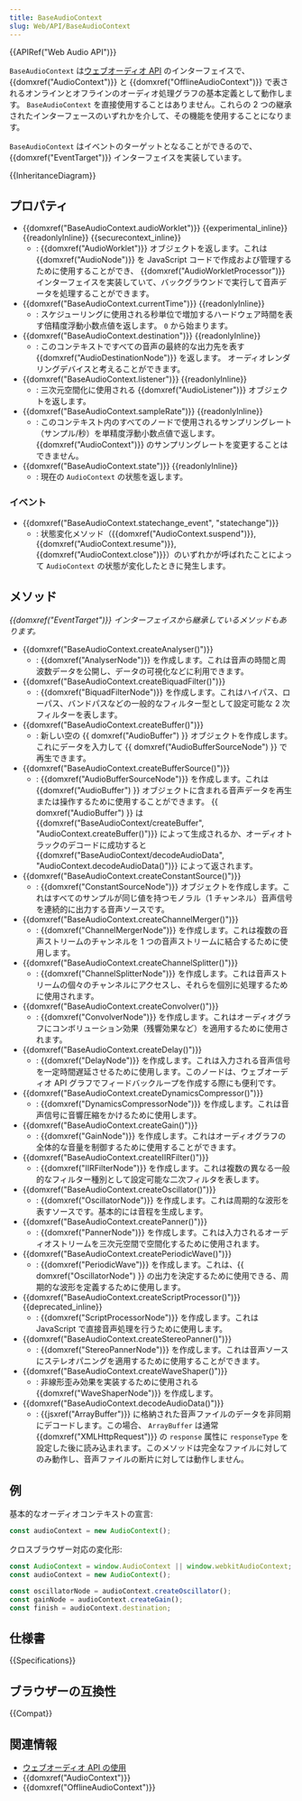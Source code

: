 ```yaml
---
title: BaseAudioContext
slug: Web/API/BaseAudioContext
---
```


{{APIRef("Web Audio API")}}

`BaseAudioContext` は[ウェブオーディオ API](/ja/docs/Web/API/Web_Audio_API) のインターフェイスで、 {{domxref("AudioContext")}} と {{domxref("OfflineAudioContext")}} で表されるオンラインとオフラインのオーディオ処理グラフの基本定義として動作します。 `BaseAudioContext` を直接使用することはありません。これらの 2 つの継承されたインターフェースのいずれかを介して、その機能を使用することになります。

`BaseAudioContext` はイベントのターゲットとなることができるので、 {{domxref("EventTarget")}} インターフェイスを実装しています。

{{InheritanceDiagram}}

## プロパティ

- {{domxref("BaseAudioContext.audioWorklet")}} {{experimental_inline}} {{readonlyInline}} {{securecontext_inline}}
  - : {{domxref("AudioWorklet")}} オブジェクトを返します。これは {{domxref("AudioNode")}} を JavaScript コードで作成および管理するために使用することができ、 {{domxref("AudioWorkletProcessor")}} インターフェイスを実装していて、バックグラウンドで実行して音声データを処理することができます。
- {{domxref("BaseAudioContext.currentTime")}} {{readonlyInline}}
  - : スケジューリングに使用される秒単位で増加するハードウェア時間を表す倍精度浮動小数点値を返します。 `0` から始まります。
- {{domxref("BaseAudioContext.destination")}} {{readonlyInline}}
  - : このコンテキストですべての音声の最終的な出力先を表す {{domxref("AudioDestinationNode")}} を返します。 オーディオレンダリングデバイスと考えることができます。
- {{domxref("BaseAudioContext.listener")}} {{readonlyInline}}
  - : 三次元空間化に使用される {{domxref("AudioListener")}} オブジェクトを返します。
- {{domxref("BaseAudioContext.sampleRate")}} {{readonlyInline}}
  - : このコンテキスト内のすべてのノードで使用されるサンプリングレート（サンプル/秒）を単精度浮動小数点値で返します。 {{domxref("AudioContext")}} のサンプリングレートを変更することはできません。
- {{domxref("BaseAudioContext.state")}} {{readonlyInline}}
  - : 現在の `AudioContext` の状態を返します。

### イベント

- {{domxref("BaseAudioContext.statechange_event", "statechange")}}
  - : 状態変化メソッド（{{domxref("AudioContext.suspend")}}, {{domxref("AudioContext.resume")}}, {{domxref("AudioContext.close")}}）のいずれかが呼ばれたことによって `AudioContext` の状態が変化したときに発生します。

## メソッド

_{{domxref("EventTarget")}} インターフェイスから継承しているメソッドもあります。_

- {{domxref("BaseAudioContext.createAnalyser()")}}
  - : {{domxref("AnalyserNode")}} を作成します。これは音声の時間と周波数データを公開し、データの可視化などに利用できます。
- {{domxref("BaseAudioContext.createBiquadFilter()")}}
  - : {{domxref("BiquadFilterNode")}} を作成します。これはハイパス、ローパス、バンドパスなどの一般的なフィルター型として設定可能な 2 次フィルターを表します。
- {{domxref("BaseAudioContext.createBuffer()")}}
  - : 新しい空の {{ domxref("AudioBuffer") }} オブジェクトを作成します。これにデータを入力して {{ domxref("AudioBufferSourceNode") }} で再生できます。
- {{domxref("BaseAudioContext.createBufferSource()")}}
  - : {{domxref("AudioBufferSourceNode")}} を作成します。これは {{domxref("AudioBuffer") }} オブジェクトに含まれる音声データを再生または操作するために使用することができます。 {{ domxref("AudioBuffer") }} は {{domxref("BaseAudioContext/createBuffer", "AudioContext.createBuffer()")}} によって生成されるか、オーディオトラックのデコードに成功すると {{domxref("BaseAudioContext/decodeAudioData", "AudioContext.decodeAudioData()")}} によって返されます。
- {{domxref("BaseAudioContext.createConstantSource()")}}
  - : {{domxref("ConstantSourceNode")}} オブジェクトを作成します。これはすべてのサンプルが同じ値を持つモノラル（1 チャンネル）音声信号を連続的に出力する音声ソースです。
- {{domxref("BaseAudioContext.createChannelMerger()")}}
  - : {{domxref("ChannelMergerNode")}} を作成します。これは複数の音声ストリームのチャンネルを 1 つの音声ストリームに結合するために使用します。
- {{domxref("BaseAudioContext.createChannelSplitter()")}}
  - : {{domxref("ChannelSplitterNode")}} を作成します。これは音声ストリームの個々のチャンネルにアクセスし、それらを個別に処理するために使用されます。
- {{domxref("BaseAudioContext.createConvolver()")}}
  - : {{domxref("ConvolverNode")}} を作成します。これはオーディオグラフにコンボリューション効果（残響効果など）を適用するために使用されます。
- {{domxref("BaseAudioContext.createDelay()")}}
  - : {{domxref("DelayNode")}} を作成します。これは入力される音声信号を一定時間遅延させるために使用します。このノードは、ウェブオーディオ API グラフでフィードバックループを作成する際にも便利です。
- {{domxref("BaseAudioContext.createDynamicsCompressor()")}}
  - : {{domxref("DynamicsCompressorNode")}} を作成します。これは音声信号に音響圧縮をかけるために使用します。
- {{domxref("BaseAudioContext.createGain()")}}
  - : {{domxref("GainNode")}} を作成します。これはオーディオグラフの全体的な音量を制御するために使用することができます。
- {{domxref("BaseAudioContext.createIIRFilter()")}}
  - : {{domxref("IIRFilterNode")}} を作成します。これは複数の異なる一般的なフィルター種別として設定可能な二次フィルタを表します。
- {{domxref("BaseAudioContext.createOscillator()")}}
  - : {{domxref("OscillatorNode")}} を作成します。これは周期的な波形を表すソースです。基本的には音程を生成します。
- {{domxref("BaseAudioContext.createPanner()")}}
  - : {{domxref("PannerNode")}} を作成します。これは入力されるオーディオストリームを三次元空間で空間化するために使用されます。
- {{domxref("BaseAudioContext.createPeriodicWave()")}}
  - : {{domxref("PeriodicWave")}} を作成します。これは、{{ domxref("OscillatorNode") }} の出力を決定するために使用できる、周期的な波形を定義するために使用します。
- {{domxref("BaseAudioContext.createScriptProcessor()")}} {{deprecated_inline}}
  - : {{domxref("ScriptProcessorNode")}} を作成します。これは JavaScript で直接音声処理を行うために使用します。
- {{domxref("BaseAudioContext.createStereoPanner()")}}
  - : {{domxref("StereoPannerNode")}} を作成します。これは音声ソースにステレオパニングを適用するために使用することができます。
- {{domxref("BaseAudioContext.createWaveShaper()")}}
  - : 非線形歪み効果を実装するために使用される {{domxref("WaveShaperNode")}} を作成します。
- {{domxref("BaseAudioContext.decodeAudioData()")}}
  - : {{jsxref("ArrayBuffer")}} に格納された音声ファイルのデータを非同期にデコードします。この場合、 `ArrayBuffer` は通常 {{domxref("XMLHttpRequest")}} の `response` 属性に `responseType` を設定した後に読み込まれます。このメソッドは完全なファイルに対してのみ動作し、音声ファイルの断片に対しては動作しません。

## 例

基本的なオーディオコンテキストの宣言:

```js
const audioContext = new AudioContext();
```

クロスブラウザー対応の変化形:

```js
const AudioContext = window.AudioContext || window.webkitAudioContext;
const audioContext = new AudioContext();

const oscillatorNode = audioContext.createOscillator();
const gainNode = audioContext.createGain();
const finish = audioContext.destination;
```

## 仕様書

{{Specifications}}

## ブラウザーの互換性

{{Compat}}

## 関連情報

- [ウェブオーディオ API の使用](/ja/docs/Web/API/Web_Audio_API/Using_Web_Audio_API)
- {{domxref("AudioContext")}}
- {{domxref("OfflineAudioContext")}}

